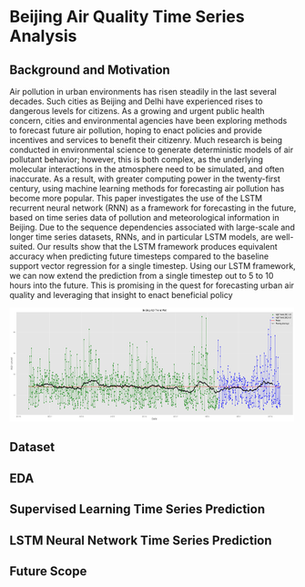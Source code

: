 # Beijing Air Quality Time Series Analysis

## Background and Motivation

Air pollution in urban environments has risen steadily in the last several decades. Such cities as Beijing and Delhi have
experienced rises to dangerous levels for citizens. As a growing and urgent public health concern, cities and environmental
agencies have been exploring methods to forecast future air pollution, hoping to enact policies and provide incentives and
services to benefit their citizenry. Much research is being conducted in environmental science to generate deterministic models of air pollutant behavior; however, this is both complex, as the underlying molecular interactions in the atmosphere need to be simulated, and often inaccurate. As a result, with greater computing power in the twenty-first century, using machine learning methods for forecasting air pollution has become more popular. This paper investigates the use of the LSTM recurrent neural network (RNN) as a framework for forecasting in the future, based on time series data of pollution and meteorological information in Beijing. Due to the sequence dependencies associated with large-scale and longer time series datasets, RNNs, and in particular LSTM models, are well-suited. Our results show that the LSTM framework produces equivalent accuracy when predicting future timesteps compared to the baseline support vector regression for a single timestep. Using our LSTM framework, we can now extend the prediction from a single timestep out to 5 to 10 hours into the future. This is promising in the quest for forecasting urban air quality and leveraging that insight to enact beneficial policy

<img src= "beijing_ts.png" width="500" height="200">


## Dataset

## EDA

## Supervised Learning Time Series Prediction 

## LSTM Neural Network Time Series Prediction 

## Future Scope 









